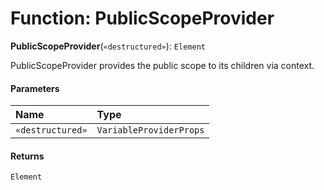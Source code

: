 # Function: PublicScopeProvider

**PublicScopeProvider**(`«destructured»`): `Element`

PublicScopeProvider provides the public scope to its children via context.

#### Parameters

| Name | Type |
| :------ | :------ |
| `«destructured»` | `VariableProviderProps` |

#### Returns

`Element`
